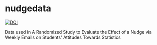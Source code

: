 # nudgedata

<a href="https://zenodo.org/badge/latestdoi/517812612"><img src="https://zenodo.org/badge/517812612.svg" alt="DOI"></a>

Data used in A Randomized Study to Evaluate the Effect of a Nudge via Weekly Emails on Students' Attitudes Towards Statistics
